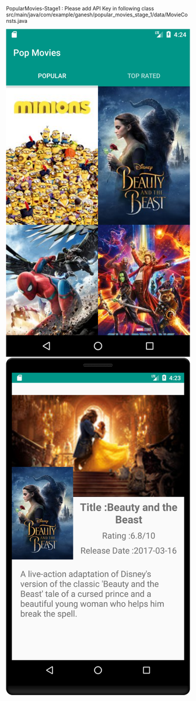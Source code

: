  PopularMovies-Stage1 : 
Please add API Key in following class
src/main/java/com/example/ganesh/popular_movies_stage_1/data/MovieConsts.java

![Alt text](./movielist.png?raw=true)
![Alt text](./movie_selected.png?raw=true)
